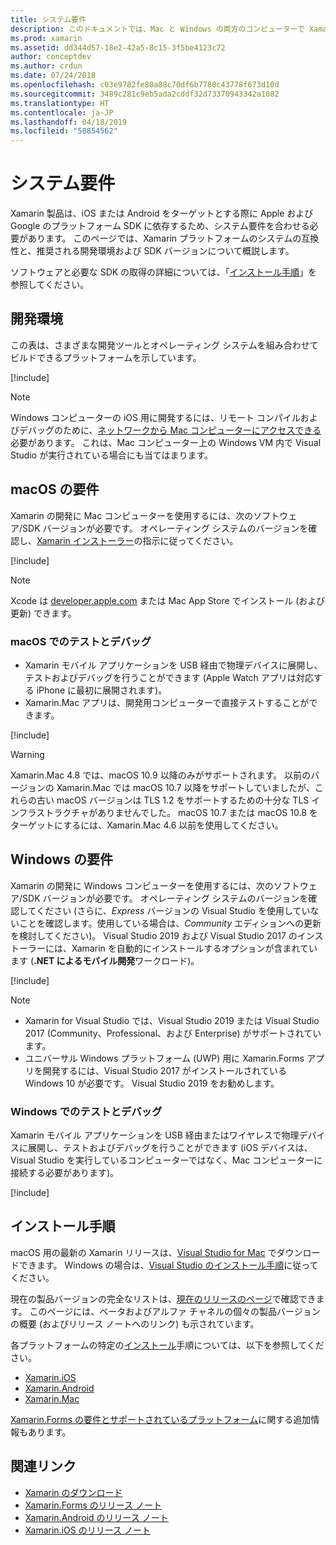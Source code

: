 ```yaml
---
title: システム要件
description: このドキュメントでは、Mac と Windows の両方のコンピューターで Xamarin を使用してアプリをビルドする場合のシステム要件をリストします。 インストール手順にもリンクしています。
ms.prod: xamarin
ms.assetid: dd344d57-18e2-42a5-8c15-3f5be4123c72
author: conceptdev
ms.author: crdun
ms.date: 07/24/2018
ms.openlocfilehash: c03e9782fe80a88c70df6b7780c43778f673d10d
ms.sourcegitcommit: 3489c281c9eb5ada2cddf32d73370943342a1082
ms.translationtype: HT
ms.contentlocale: ja-JP
ms.lasthandoff: 04/18/2019
ms.locfileid: "58854562"
---
```

# <a name="system-requirements"></a>システム要件

Xamarin 製品は、iOS または Android をターゲットとする際に Apple および Google のプラットフォーム SDK に依存するため、システム要件を合わせる必要があります。 このページでは、Xamarin プラットフォームのシステムの互換性と、推奨される開発環境および SDK バージョンについて概説します。

ソフトウェアと必要な SDK の取得の詳細については、「[インストール手順](#installation-instructions)」を参照してください。

## <a name="development-environments"></a>開発環境

この表は、さまざまな開発ツールとオペレーティング システムを組み合わせてビルドできるプラットフォームを示しています。

[!include[](~/cross-platform/includes/development-environment.md)]

> [!NOTE]
> Windows コンピューターの iOS 用に開発するには、リモート コンパイルおよびデバッグのために、[ネットワークから Mac コンピューターにアクセスできる](~/ios/get-started/installation/windows/connecting-to-mac/index.md)必要があります。 これは、Mac コンピューター上の Windows VM 内で Visual Studio が実行されている場合にも当てはまります。

## <a name="macos-requirements"></a>macOS の要件

Xamarin の開発に Mac コンピューターを使用するには、次のソフトウェア/SDK バージョンが必要です。 オペレーティング システムのバージョンを確認し、[Xamarin インストーラー](#installation-instructions)の指示に従ってください。

[!include[](~/cross-platform/includes/macos-requirements.md)]

> [!NOTE]
> Xcode は [developer.apple.com](https://developer.apple.com/xcode/download/) または Mac App Store でインストール (および更新) できます。

### <a name="testing--debugging-on-macos"></a>macOS でのテストとデバッグ

- Xamarin モバイル アプリケーションを USB 経由で物理デバイスに展開し、テストおよびデバッグを行うことができます (Apple Watch アプリは対応する iPhone に最初に展開されます)。
- Xamarin.Mac アプリは、開発用コンピューターで直接テストすることができます。

[!include[](~/cross-platform/includes/macos-testing.md)]

> [!WARNING]
> Xamarin.Mac 4.8 では、macOS 10.9 以降のみがサポートされます。
> 以前のバージョンの Xamarin.Mac では macOS 10.7 以降をサポートしていましたが、これらの古い macOS バージョンは TLS 1.2 をサポートするための十分な TLS インフラストラクチャがありませんでした。 macOS 10.7 または macOS 10.8 をターゲットにするには、Xamarin.Mac 4.6 以前を使用してください。

## <a name="windows-requirements"></a>Windows の要件

Xamarin の開発に Windows コンピューターを使用するには、次のソフトウェア/SDK バージョンが必要です。
オペレーティング システムのバージョンを確認してください (さらに、*Express* バージョンの Visual Studio を使用していないことを確認します。使用している場合は、*Community* エディションへの更新を検討してください)。
Visual Studio 2019 および Visual Studio 2017 のインストーラーには、Xamarin を自動的にインストールするオプションが含まれています (**.NET によるモバイル開発**ワークロード)。

[!include[](~/cross-platform/includes/windows-requirements.md)]

> [!NOTE]
> - Xamarin for Visual Studio では、Visual Studio 2019 または Visual Studio 2017 (Community、Professional、および Enterprise) がサポートされています。
> - ユニバーサル Windows プラットフォーム (UWP) 用に Xamarin.Forms アプリを開発するには、Visual Studio 2017 がインストールされている Windows 10 が必要です。 Visual Studio 2019 をお勧めします。

### <a name="testing--debugging-on-windows"></a>Windows でのテストとデバッグ

Xamarin モバイル アプリケーションを USB 経由またはワイヤレスで物理デバイスに展開し、テストおよびデバッグを行うことができます (iOS デバイスは、Visual Studio を実行しているコンピューターではなく、Mac コンピューターに接続する必要があります)。

[!include[](~/cross-platform/includes/windows-testing.md)]

## <a name="installation-instructions"></a>インストール手順

macOS 用の最新の Xamarin リリースは、[Visual Studio for Mac](https://docs.microsoft.com/visualstudio/mac/installation) でダウンロードできます。 Windows の場合は、[Visual Studio のインストール手順](https://docs.microsoft.com/visualstudio/install/install-visual-studio)に従ってください。

現在の製品バージョンの完全なリストは、[現在のリリースのページ](https://developer.xamarin.com/releases/current/)で確認できます。 このページには、ベータおよびアルファ チャネルの個々の製品バージョンの概要 (およびリリース ノートへのリンク) も示されています。

各プラットフォームの特定の[インストール](~/get-started/installation/index.md)手順については、以下を参照してください。

- [Xamarin.iOS](~/ios/get-started/installation/index.md)
- [Xamarin.Android](~/android/get-started/installation/index.md)
- [Xamarin.Mac](~/mac/get-started/installation.md)

[Xamarin.Forms の要件とサポートされているプラットフォーム](~/get-started/requirements.md)に関する追加情報もあります。

## <a name="related-links"></a>関連リンク

- [Xamarin のダウンロード](https://visualstudio.microsoft.com/xamarin/)
- [Xamarin.Forms のリリース ノート](/xamarin/xamarin-forms/release-notes/)
- [Xamarin.Android のリリース ノート](/xamarin/android/release-notes/)
- [Xamarin.iOS のリリース ノート](/xamarin/ios/release-notes/)
